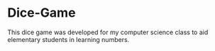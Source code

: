 # Dice-Game
This dice game was developed for my computer science class to aid elementary students in learning numbers.
